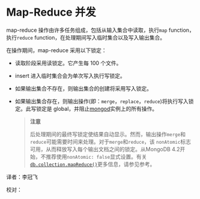 # Map-Reduce 并发

map-reduce 操作由许多任务组成，包括从输入集合中读取，执行`map` function，执行`reduce` function，在处理期间写入临时集合以及写入输出集合。

在操作期间，map-reduce 采用以下锁定：

* 读取阶段采用读锁定。它产生每 100 个文件。
* insert 进入临时集合会为单次写入执行写锁定。
* 如果输出集合不存在，则输出集合的创建将采用写入锁定。
* 如果输出集合存在，则输出操作\(即：`merge`，`replace`，`reduce`\)将执行写入锁定。此写锁定是 global，并阻止[mongod](map-reduce-concurrency.md)实例上的所有操作。

  > **注意**
  >
  > 后处理期间的最终写锁定使结果自动显示。然而，输出操作`merge`和`reduce`可能需要时间来处理。对于`merge`和`reduce`，该 `nonAtomic`标志可用，从而释放写入每个输出文档之间的锁定。从MongoDB 4.2开始，不推荐使用`nonAtomic: false`显式设置。有关[`db.collection.mapReduce()`](map-reduce-concurrency.md)更多信息，请参见参考。

译者：李冠飞

校对：

